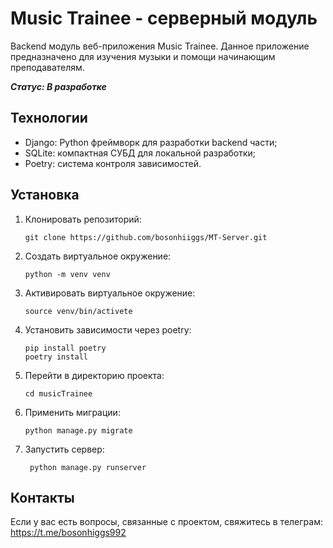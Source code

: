# Music Trainee - серверный модуль

Backend модуль веб-приложения Music Trainee. Данное приложение предназначено для изучения музыки и помощи начинающим 
преподавателям.

***Статус: В разработке***

## Технологии
- Django: Python фреймворк для разработки backend части;
- SQLite: компактная СУБД для локальной разработки;
- Poetry: система контроля зависимостей.

## Установка

1. Клонировать репозиторий:
    ```
    git clone https://github.com/bosonhiiggs/MT-Server.git
    ```
2. Создать виртуальное окружение:
    ```
   python -m venv venv
   ```
3. Активировать виртуальное окружение:
   ```
   source venv/bin/activete
   ```
4. Установить зависимости через poetry:
   ```
   pip install poetry
   poetry install
   ```
5. Перейти в директорию проекта:
   ```
   cd musicTrainee
   ```
6. Применить миграции:
    ```
    python manage.py migrate
    ```
7. Запустить сервер:
   ```
    python manage.py runserver
   ```

## Контакты
Если у вас есть вопросы, связанные с проектом, свяжитесь в телеграм: https://t.me/bosonhiggs992
